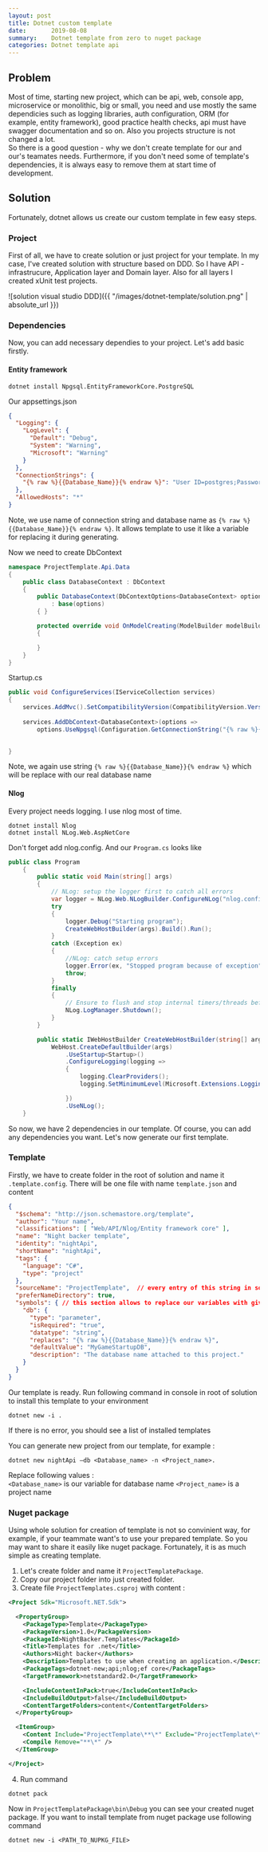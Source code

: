```yaml
---
layout: post
title: Dotnet custom template 
date:       2019-08-08
summary:    Dotnet template from zero to nuget package
categories: Dotnet template api 
---
```


## Problem

Most of time, starting new project, which can be api, web, console app, microservice or monolithic, big or small,
 you need and use mostly the same dependicies such as logging libraries, auth configuration, ORM (for example, entity framework), good practice health checks, api must have swagger documentation and so on. Also you projects structure is not changed a lot.  
 So there is a good question - why we don't create template for our and our's teamates needs. Furthermore, if you don't need some of template's dependencies, it is always easy to remove them at start time of development.

## Solution

Fortunately, dotnet allows us create our custom template in few easy steps.

### Project

First of all, we have to create solution or just project for your template. In my case, I've created solution with structure based on DDD. So I have API - infrastrucure, Application layer and Domain layer. Also for all layers I created xUnit test projects.

![solution visual studio DDD]({{ "/images/dotnet-template/solution.png" | absolute_url }})

### Dependencies

Now, you can add necessary dependies to your project. Let's add basic firstly. 

#### Entity framework

```console
dotnet install Npgsql.EntityFrameworkCore.PostgreSQL
```

Our appsettings.json

```json
{
  "Logging": {
    "LogLevel": {
      "Default": "Debug",
      "System": "Warning",
      "Microsoft": "Warning"
    }
  },
  "ConnectionStrings": {
    "{% raw %}{{Database_Name}}{% endraw %}": "User ID=postgres;Password=postgres;Host=localhost;Port=15432;Database={% raw %}{{Database_Name}}{% endraw %};Pooling=true;",    
  },
  "AllowedHosts": "*"  
}
```

Note, we use name of connection string and database name as `{% raw %}{{Database_Name}}{% endraw %}`. It allows template to use it like a variable for replacing it during generating.

Now we need to create DbContext
```csharp
namespace ProjectTemplate.Api.Data
{
    public class DatabaseContext : DbContext
    {
        public DatabaseContext(DbContextOptions<DatabaseContext> options)
            : base(options)
        { }

        protected override void OnModelCreating(ModelBuilder modelBuilder)
        {

        }
    }
}
```
Startup.cs

```csharp
public void ConfigureServices(IServiceCollection services)
{
    services.AddMvc().SetCompatibilityVersion(CompatibilityVersion.Version_2_2);
    
    services.AddDbContext<DatabaseContext>(options =>
        options.UseNpgsql(Configuration.GetConnectionString("{% raw %}{{Database_Name}}{% endraw %}")));

    
}
```

Note, we again use string `{% raw %}{{Database_Name}}{% endraw %}` which will be replace with our real database name

#### Nlog

Every project needs logging. I use nlog most of time.

```console
dotnet install Nlog
dotnet install NLog.Web.AspNetCore
```

Don't forget add nlog.config. And our `Program.cs` looks like

```csharp
public class Program
    {
        public static void Main(string[] args)
        {
            // NLog: setup the logger first to catch all errors
            var logger = NLog.Web.NLogBuilder.ConfigureNLog("nlog.config").GetCurrentClassLogger();
            try
            {
                logger.Debug("Starting program");
                CreateWebHostBuilder(args).Build().Run();
            }
            catch (Exception ex)
            {
                //NLog: catch setup errors
                logger.Error(ex, "Stopped program because of exception");
                throw;
            }
            finally
            {
                // Ensure to flush and stop internal timers/threads before application-exit (Avoid segmentation fault on Linux)
                NLog.LogManager.Shutdown();
            }
        }

        public static IWebHostBuilder CreateWebHostBuilder(string[] args) =>
            WebHost.CreateDefaultBuilder(args)
                .UseStartup<Startup>()
                .ConfigureLogging(logging =>
                {
                    logging.ClearProviders();
                    logging.SetMinimumLevel(Microsoft.Extensions.Logging.LogLevel.Debug);

                })
                .UseNLog();
    }
```

So now, we have 2 dependencies in our template. Of course, you can add any dependencies you want.
Let's now generate our first template.

### Template

Firstly, we have to create folder in the root of solution and name it `.template.config`. There will be one file with name `template.json` and content

```json
{
  "$schema": "http://json.schemastore.org/template", 
  "author": "Your name",
  "classifications": [ "Web/API/Nlog/Entity framework core" ], 
  "name": "Night backer template", 
  "identity": "nightApi", 
  "shortName": "nightApi", 
  "tags": {
    "language": "C#", 
    "type": "project"
  },
  "sourceName": "ProjectTemplate",  // every entry of this string in source code or in project names will be replace with given value 
  "preferNameDirectory": true, 
  "symbols": { // this section allows to replace our variables with given value during generating project from template
    "db": { 
      "type": "parameter",
	  "isRequired": "true",
      "datatype": "string",
      "replaces": "{% raw %}{{Database_Name}}{% endraw %}",
      "defaultValue": "MyGameStartupDB",
      "description": "The database name attached to this project."
    }		
  }
}
```

Our template is ready. Run following command in console in root of solution to install this template to your environment

```console
dotnet new -i .
```

If there is no error, you should see a list of installed templates

You can generate new project from our template, for example :

```console
dotnet new nightApi –db <Database_name> -n <Project_name>.
```

Replace following values :  
`<Database_name>` is our variable for database name
`<Project_name>` is a project name

### Nuget package

Using whole solution for creation of template is not so convinient way, for example, if your teammate want's to use your prepared template.
 So you may want to share it easily like nuget package. Fortunately, it is as much simple as creating template.

1. Let's create folder and name it `ProjectTemplatePackage`.
2. Copy our project folder into just created folder. 
3. Create file `ProjectTemplates.csproj` with content :

```xml
<Project Sdk="Microsoft.NET.Sdk">

  <PropertyGroup>
    <PackageType>Template</PackageType>
    <PackageVersion>1.0</PackageVersion>
    <PackageId>NightBacker.Templates</PackageId>
    <Title>Templates for .net</Title>
    <Authors>Night backer</Authors>
    <Description>Templates to use when creating an application.</Description>
    <PackageTags>dotnet-new;api;nlog;ef core</PackageTags>
    <TargetFramework>netstandard2.0</TargetFramework>

    <IncludeContentInPack>true</IncludeContentInPack>
    <IncludeBuildOutput>false</IncludeBuildOutput>
    <ContentTargetFolders>content</ContentTargetFolders>
  </PropertyGroup>

  <ItemGroup>
    <Content Include="ProjectTemplate\**\*" Exclude="ProjectTemplate\**\bin\**;ProjectTemplate\**\obj\**" />
    <Compile Remove="**\*" />
  </ItemGroup>

</Project>
```

4. Run command

```console
dotnet pack
```

Now in `ProjectTemplatePackage\bin\Debug` you can see your created nuget package. 
If you want to install template from nuget package use following command

```console
dotnet new -i <PATH_TO_NUPKG_FILE>
```

